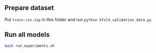 

## Prepare dataset

Put `train.csv.zip` in this folder and run `python kfold_validation_data.py`


## Run all models



```bash
bash run_experiments.sh
```